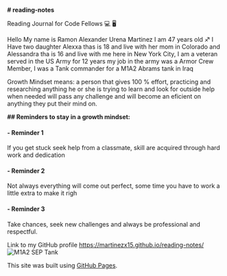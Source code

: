 
**# reading-notes**

Reading Journal for Code Fellows :computer: :desktop_computer:

Hello My name is Ramon Alexander Urena Martinez I am 47 years old :sagittarius:
I Have two daughter Alexxa thas is 18 and live with her mom in Colorado and Alessandra tha is 16 and live with me here in New York City,
I am a veteran served in the US Army for 12 years my job in the army was a Armor Crew Member, I was a Tank commander for a M1A2 Abrams tank in Iraq

Growth Mindset means: a person that gives 100 % effort, practicing and researching anything 
he or she is trying to learn and look for outside help when needed will pass any challenge 
and will become an eficient on anything they put their mind on.

**## Reminders to stay in a growth mindset:**

#### - Reminder 1 
If you get stuck seek help from a classmate, 
skill are acquired through hard work and dedication

#### - Reminder 2
Not always everything will come out perfect, 
some time you have to work a little extra to make it righ

#### - Reminder 3
 Take chances, seek new challenges and 
 always be professional and respectful. 
 
 Link to my GitHub profile  https://martinezx15.github.io/reading-notes/   
![M1A2 SEP Tank](https://user-images.githubusercontent.com/122466818/214397184-08c26a30-2d16-44c1-b320-a8769dc23e65.jpg)

This site was built using [GitHub Pages](https://pages.github.com/).
